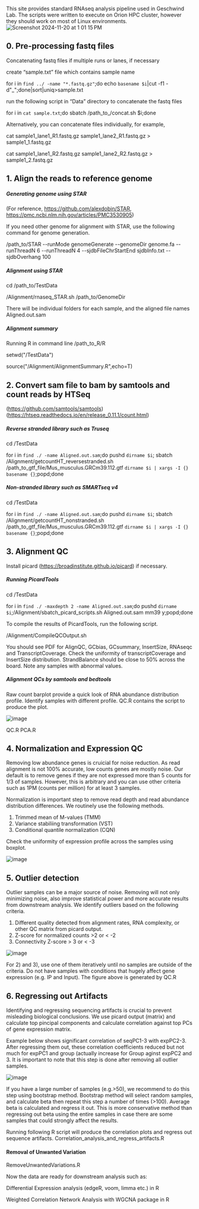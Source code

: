 This site provides standard RNAseq analysis pipeline used in Geschwind Lab. The scripts were written to execute on Orion HPC cluster, however they should work on most of Linux environments.
![Screenshot 2024-11-20 at 1 01 15 PM](https://github.com/user-attachments/assets/8652ca1c-95eb-4ef7-afc6-9e384c584a55)

## 0. Pre-processing fastq files
Concatenating fastq files if multiple runs or lanes, if necessary

create “sample.txt” file which contains sample name

for i in `find ../ -name "*.fastq.gz"`;do echo `basename $i`|cut -f1 -d"_";done|sort|uniq>sample.txt

run the following script in “Data” directory to concatenate the fastq files

for i in `cat sample.txt`;do sbatch /path_to_/concat.sh $i;done 

Alternatively, you can concatenate files individually, for example,

cat sample1_lane1_R1.fastq.gz sample1_lane2_R1.fastq.gz > sample1_1.fastq.gz

cat sample1_lane1_R2.fastq.gz sample1_lane2_R2.fastq.gz > sample1_2.fastq.gz

## 1. Align the reads to reference genome 

##### Generating genome using STAR 
(For reference, https://github.com/alexdobin/STAR, https://pmc.ncbi.nlm.nih.gov/articles/PMC3530905)

If you need other genome for alignment with STAR, use the following command for genome generation.
 
/path_to/STAR --runMode genomeGenerate --genomeDir <genome directory> genome.fa --runThreadN 6  --runThreadN 4 --sjdbFileChrStartEnd sjdbInfo.txt --sjdbOverhang 100

##### Alignment using STAR 

cd /path_to/TestData

/Alignment/rnaseq_STAR.sh /path_to/GenomeDir

There will be individual folders for each sample, and the aligned file names Aligned.out.sam

##### Alignment summary 

Running R in command line
/path_to_R/R

setwd("/TestData")

source("/Alignment/AlignmentSummary.R",echo=T) 

## 2. Convert sam file to bam by samtools and count reads by HTSeq 
(https://github.com/samtools/samtools) (https://htseq.readthedocs.io/en/release_0.11.1/count.html)

##### Reverse stranded library such as Truseq

cd /TestData

for i in `find ./ -name Aligned.out.sam`;do pushd `dirname $i`; sbatch /Alignment/getcountHT_reversestranded.sh /path_to_gtf_file/Mus_musculus.GRCm39.112.gtf `dirname $i | xargs -I {} basename {}`;popd;done


##### Non-stranded library such as SMARTseq v4

cd /TestData

for i in `find ./ -name Aligned.out.sam`;do pushd `dirname $i`; sbatch /Alignment/getcountHT_nonstranded.sh /path_to_gtf_file/Mus_musculus.GRCm39.112.gtf `dirname $i | xargs -I {} basename {}`;popd;done


## 3. Alignment QC

Install picard (https://broadinstitute.github.io/picard) if necessary. 

##### Running PicardTools 
cd /TestData

for i in `find ./ -maxdepth 2 -name Aligned.out.sam`;do pushd `dirname $i`;/Alignment/sbatch_picard_scripts.sh Aligned.out.sam mm39 y;popd;done

To compile the results of PicardTools, run the following script.

/Alignment/CompileQCOutput.sh

You should see PDF for AlignQC, GCbias, GCsummary, InsertSize, RNAseqc and TranscriptCoverage.
Check the uniformity of transcriptCoverage and InsertSize distribution. StrandBalance should be close to 50% across the board. Note any samples with abnormal values. 

##### Alignment QCs by samtools and bedtools

Raw count barplot provide a quick look of RNA abundance distribution profile. Identify samples with different profile. QC.R contains the script to produce the plot.

![image](https://github.com/user-attachments/assets/0ea41867-745a-47ae-8cac-a893d4997b48)

QC.R
PCA.R

## 4. Normalization and Expression QC

Removing low abundance genes is cruicial for noise reduction. As read alignment is not 100% accurate, low counts genes are mostly noise. Our default is to remove genes if they are not expressed more than 5 counts for 1/3 of samples. However, this is arbitrary and you can use other criteria such as 1PM (counts per million) for at least 3 samples. 

Normalization is important step to remove read depth and read abundance distribution differences. We routinely use the following methods.

1) Trimmed mean of M-values (TMM)
2) Variance stabiliing transformation (VST)
3) Conditional quantile normalization (CQN)

Check the uniformity of expression profile across the samples using boxplot. 

![image](https://github.com/user-attachments/assets/417eb186-4161-46d2-9c52-a0d322ddbb1f)



## 5. Outlier detection
Outlier samples can be a major source of noise. Removing will not only minimizing noise, also improve statistical power and more accurate results from downstream analysis. We identify outliers based on the following criteria. 

1) Different quality detected from alignment rates, RNA complexity, or other QC matrix from picard output.
2) Z-score for normalized counts >2 or < -2
3) Connectivity Z-score > 3 or < -3

![image](https://github.com/user-attachments/assets/27189bf7-91fd-4c73-857a-6efb19722d53)

For 2) and 3), use one of them iteratively until no samples are outside of the criteria. Do not have samples with conditions that hugely affect gene expression (e.g. IP and Input).
The figure above is generated by QC.R

## 6. Regressing out Artifacts

Identifying and regressing sequencing artifacts is crucial to prevent misleading biological conclusions. We use picard output (matrix) and calculate top pincipal components and calculate correlation against top PCs of gene expression matrix.

Example below shows significant correlation of seqPC1-3 with expPC2-3. After regressing them out, these correlation coefficients reduced but not much for expPC1 and group (actually increase for Group aginst expPC2 and 3. It is important to note that this step is done after removing all outlier samples.

![image](https://github.com/user-attachments/assets/5d4204f0-84b1-4162-b006-778d4dc7fee7)

If you have a large number of samples (e.g.>50), we recommend to do this step using bootstrap method. Bootstrap method will select random samples, and calculate beta then repeat this step a number of times (>100). Average beta is calculated and regress it out. This is more conservative method than regressing out beta using the entire samples in case there are some samples that could strongly affect the results. 

Running following R script will produce the correlation plots and regress out sequence artifacts.
Correlation_analysis_and_regress_artifacts.R

#### Removal of Unwanted Variation 

RemoveUnwantedVariations.R

Now the data are ready for downstream analysis such as:

Differential Expression analysis (edgeR, voom, limma etc.) in R

Weighted Correlation Network Analysis with WGCNA package in R


